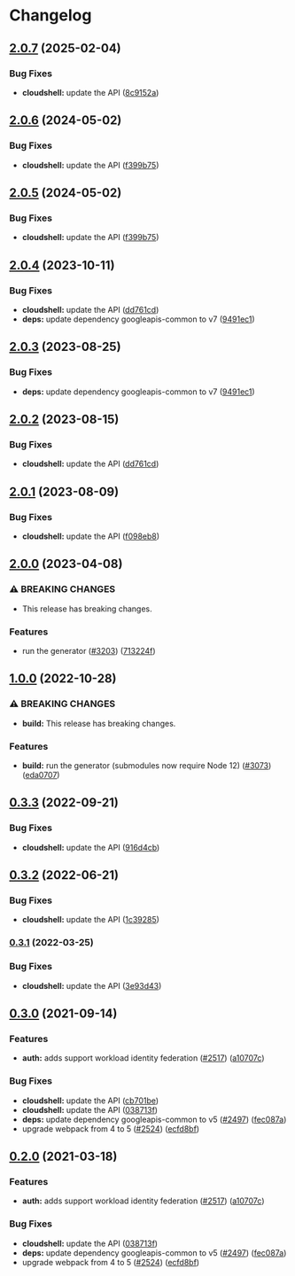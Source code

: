 # Changelog

## [2.0.7](https://github.com/googleapis/google-api-nodejs-client/compare/cloudshell-v2.0.6...cloudshell-v2.0.7) (2025-02-04)


### Bug Fixes

* **cloudshell:** update the API ([8c9152a](https://github.com/googleapis/google-api-nodejs-client/commit/8c9152ac0c6a618ec5614a456478b45011697ab0))

## [2.0.6](https://github.com/googleapis/google-api-nodejs-client/compare/cloudshell-v2.0.5...cloudshell-v2.0.6) (2024-05-02)


### Bug Fixes

* **cloudshell:** update the API ([f399b75](https://github.com/googleapis/google-api-nodejs-client/commit/f399b75d0d63674a28970f589aea6f01eab1577b))

## [2.0.5](https://github.com/googleapis/google-api-nodejs-client/compare/cloudshell-v2.0.4...cloudshell-v2.0.5) (2024-05-02)


### Bug Fixes

* **cloudshell:** update the API ([f399b75](https://github.com/googleapis/google-api-nodejs-client/commit/f399b75d0d63674a28970f589aea6f01eab1577b))

## [2.0.4](https://github.com/googleapis/google-api-nodejs-client/compare/cloudshell-v2.0.3...cloudshell-v2.0.4) (2023-10-11)


### Bug Fixes

* **cloudshell:** update the API ([dd761cd](https://github.com/googleapis/google-api-nodejs-client/commit/dd761cdec6dbc10bf7b9bab9690182ae8af05098))
* **deps:** update dependency googleapis-common to v7 ([9491ec1](https://github.com/googleapis/google-api-nodejs-client/commit/9491ec1cdc3c413e7d73edcfcd59cf5c28a7c855))

## [2.0.3](https://github.com/googleapis/google-api-nodejs-client/compare/cloudshell-v2.0.2...cloudshell-v2.0.3) (2023-08-25)


### Bug Fixes

* **deps:** update dependency googleapis-common to v7 ([9491ec1](https://github.com/googleapis/google-api-nodejs-client/commit/9491ec1cdc3c413e7d73edcfcd59cf5c28a7c855))

## [2.0.2](https://github.com/googleapis/google-api-nodejs-client/compare/cloudshell-v2.0.1...cloudshell-v2.0.2) (2023-08-15)


### Bug Fixes

* **cloudshell:** update the API ([dd761cd](https://github.com/googleapis/google-api-nodejs-client/commit/dd761cdec6dbc10bf7b9bab9690182ae8af05098))

## [2.0.1](https://github.com/googleapis/google-api-nodejs-client/compare/cloudshell-v2.0.0...cloudshell-v2.0.1) (2023-08-09)


### Bug Fixes

* **cloudshell:** update the API ([f098eb8](https://github.com/googleapis/google-api-nodejs-client/commit/f098eb8765ca5b1091695c123fa096aaef0d6cae))

## [2.0.0](https://github.com/googleapis/google-api-nodejs-client/compare/cloudshell-v1.0.0...cloudshell-v2.0.0) (2023-04-08)


### ⚠ BREAKING CHANGES

* This release has breaking changes.

### Features

* run the generator ([#3203](https://github.com/googleapis/google-api-nodejs-client/issues/3203)) ([713224f](https://github.com/googleapis/google-api-nodejs-client/commit/713224fe0271843ea61b5d5cbd434ed2aa7b4d69))

## [1.0.0](https://github.com/googleapis/google-api-nodejs-client/compare/cloudshell-v0.3.3...cloudshell-v1.0.0) (2022-10-28)


### ⚠ BREAKING CHANGES

* **build:** This release has breaking changes.

### Features

* **build:** run the generator (submodules now require Node 12) ([#3073](https://github.com/googleapis/google-api-nodejs-client/issues/3073)) ([eda0707](https://github.com/googleapis/google-api-nodejs-client/commit/eda07079dadab46a80b6f9ede618f4f43030169e))

## [0.3.3](https://github.com/googleapis/google-api-nodejs-client/compare/cloudshell-v0.3.2...cloudshell-v0.3.3) (2022-09-21)


### Bug Fixes

* **cloudshell:** update the API ([916d4cb](https://github.com/googleapis/google-api-nodejs-client/commit/916d4cb73122e7db7af19d2415d178d900f4ab10))

## [0.3.2](https://github.com/googleapis/google-api-nodejs-client/compare/cloudshell-v0.3.1...cloudshell-v0.3.2) (2022-06-21)


### Bug Fixes

* **cloudshell:** update the API ([1c39285](https://github.com/googleapis/google-api-nodejs-client/commit/1c39285f1b3043c1806cf6e21dfd57e20205154a))

### [0.3.1](https://github.com/googleapis/google-api-nodejs-client/compare/cloudshell-v0.3.0...cloudshell-v0.3.1) (2022-03-25)


### Bug Fixes

* **cloudshell:** update the API ([3e93d43](https://github.com/googleapis/google-api-nodejs-client/commit/3e93d432b19bc1a0ffec829cf8c50e0a88fc5e7e))

## [0.3.0](https://www.github.com/googleapis/google-api-nodejs-client/compare/cloudshell-v0.2.0...cloudshell-v0.3.0) (2021-09-14)


### Features

* **auth:** adds support workload identity federation ([#2517](https://www.github.com/googleapis/google-api-nodejs-client/issues/2517)) ([a10707c](https://www.github.com/googleapis/google-api-nodejs-client/commit/a10707c477759e7c9ef6360a2fe800856fb600c1))


### Bug Fixes

* **cloudshell:** update the API ([cb701be](https://www.github.com/googleapis/google-api-nodejs-client/commit/cb701beb686fa2461fa16b4549ad711084504177))
* **cloudshell:** update the API ([038713f](https://www.github.com/googleapis/google-api-nodejs-client/commit/038713f385e74f98dd9694b5155cff4e7deb0119))
* **deps:** update dependency googleapis-common to v5 ([#2497](https://www.github.com/googleapis/google-api-nodejs-client/issues/2497)) ([fec087a](https://www.github.com/googleapis/google-api-nodejs-client/commit/fec087abcf3d994dd41c3ffa0a0c12b1f9f09dae))
* upgrade webpack from 4 to 5  ([#2524](https://www.github.com/googleapis/google-api-nodejs-client/issues/2524)) ([ecfd8bf](https://www.github.com/googleapis/google-api-nodejs-client/commit/ecfd8bfcd06e1beabff7ec9a8c4000222379eb8d))

## [0.2.0](https://www.github.com/googleapis/google-api-nodejs-client/compare/cloudshell-v0.1.0...cloudshell-v0.2.0) (2021-03-18)


### Features

* **auth:** adds support workload identity federation ([#2517](https://www.github.com/googleapis/google-api-nodejs-client/issues/2517)) ([a10707c](https://www.github.com/googleapis/google-api-nodejs-client/commit/a10707c477759e7c9ef6360a2fe800856fb600c1))


### Bug Fixes

* **cloudshell:** update the API ([038713f](https://www.github.com/googleapis/google-api-nodejs-client/commit/038713f385e74f98dd9694b5155cff4e7deb0119))
* **deps:** update dependency googleapis-common to v5 ([#2497](https://www.github.com/googleapis/google-api-nodejs-client/issues/2497)) ([fec087a](https://www.github.com/googleapis/google-api-nodejs-client/commit/fec087abcf3d994dd41c3ffa0a0c12b1f9f09dae))
* upgrade webpack from 4 to 5  ([#2524](https://www.github.com/googleapis/google-api-nodejs-client/issues/2524)) ([ecfd8bf](https://www.github.com/googleapis/google-api-nodejs-client/commit/ecfd8bfcd06e1beabff7ec9a8c4000222379eb8d))
